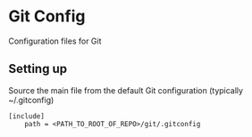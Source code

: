 # Git Config

Configuration files for Git

## Setting up

Source the main file from the default Git configuration (typically ~/.gitconfig)

```gitconfig
[include]
    path = <PATH_TO_ROOT_OF_REPO>/git/.gitconfig
```
